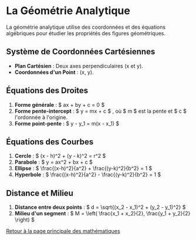 # La Géométrie Analytique

La géométrie analytique utilise des coordonnées et des équations algébriques pour étudier les propriétés des figures géométriques.

## Système de Coordonnées Cartésiennes

- **Plan Cartésien** : Deux axes perpendiculaires (x et y).
- **Coordonnées d'un Point** : (x, y).

## Équations des Droites

1. **Forme générale** : $  ax + by + c = 0 $ 
2. **Forme pente-intercept** : $  y = mx + c $ , où $  m $  est la pente et $  c $  l'ordonnée à l'origine.
3. **Forme point-pente** : $  y - y_1 = m(x - x_1) $ 

## Équations des Courbes

1. **Cercle** : $  (x - h)^2 + (y - k)^2 = r^2 $ 
2. **Parabole** : $  y = ax^2 + bx + c $ 
3. **Ellipse** : $  \frac{(x-h)^2}{a^2} + \frac{(y-k)^2}{b^2} = 1 $ 
4. **Hyperbole** : $  \frac{(x-h)^2}{a^2} - \frac{(y-k)^2}{b^2} = 1 $ 

## Distance et Milieu

1. **Distance entre deux points** : $  d = \sqrt{(x_2 - x_1)^2 + (y_2 - y_1)^2} $ 
2. **Milieu d'un segment** : $  M = \left( \frac{x_1 + x_2}{2}, \frac{y_1 + y_2}{2} \right) $ 

[Retour à la page principale des mathématiques](maths.md)
